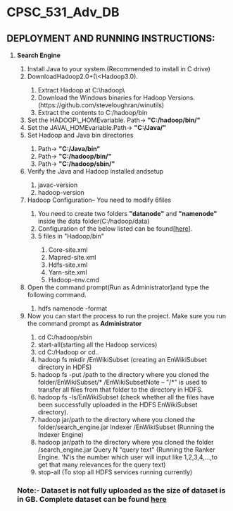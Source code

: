 # CPSC_531_Adv_DB
## DEPLOYMENT AND RUNNING INSTRUCTIONS:

<ol>
      <li><b>Search Engine</b></li>
      <ol>
        <li>Install Java to your system.(Recommended to install in C drive)</li>
        <li>DownloadHadoop2.0+(\&lt;Hadoop3.0).</li>
        <ol>
          <li>Extract Hadoop at C:\hadoop\</li>
          <li>Download the Windows binaries for Hadoop Versions.(https://github.com/steveloughran/winutils)</li>
          <li>Extract the contents to C:/hadoop/bin</li>
        </ol>
        <li>Set the HADOOP\_HOMEvariable. Path-> <b>"C:/hadoop/bin/"</b></li>
        <li>Set the JAVA\_HOMEvariable.Path-> <b>"C:/Java/"</b></li>
        <li>Set Hadoop and Java bin directories</li>
        <ol>
          <li>Path-> <b>"C:/Java/bin"</b></li>
          <li>Path-> <b>"C:/hadoop/bin/"</b></li>
          <li>Path-> <b>"C:/hadoop/sbin/"</b></li>
        </ol>
        <li>Verify the Java and Hadoop installed andsetup</li>
        <ol>
          <li>javac-version</li>
          <li>hadoop-version</li>
        </ol>
        <li>Hadoop Configuration– You need to modify 6files</li>
        <ol>
          <li>
            You need to create two folders <b>"datanode"</b> and
            <b>"namenode"</b> inside the data folder(C:/hadoop/data)
          </li>
          <li>
            Configuration of the below listed can be found[<a
              href="https://drive.google.com/drive/folders/1VDGJ-iO7BRlmHXoE28ARVrezPZ7jrC5E?usp=share_link"
              >here</a>].
          </li>
          <li>5 files in "Hadoop/bin"</li>
          <ol>
            <li>Core-site.xml</li>
            <li>Mapred-site.xml</li>
            <li>Hdfs-site.xml</li>
            <li>Yarn-site.xml</li>
            <li>Hadoop-env.cmd</li>
          </ol>
        </ol>
        <li>
          Open the command prompt(Run as Administrator)and type the following command.
        </li>
        <ol>
          <li>hdfs namenode -format</li>
        </ol>
        <li>
          Now you can start the process to run the project. Make sure you run the command prompt as
          <b>Administrator</b>
        </li>
        <ol>
          <li>cd C:/hadoop/sbin</li>
          <li>start-all(starting all the Hadoop services)</li>
          <li>cd C:/Hadoop or cd..</li>
          <li>
            hadoop fs mkdir /EnWikiSubset (creating an EnWikiSubset directory in HDFS)
          </li>
          <li>
            hadoop fs -put /path to the directory where you cloned the folder/EnWikiSubset/*
            /EnWikiSubsetNote – "/*" is used to transfer all files from that
            folder to the directory in HDFS.
          </li>
          <li>
            hadoop fs -ls/EnWikiSubset (check whether all the files have been successfully uploaded in the HDFS EnWikiSubset directory).
          </li>
          <li>
            hadoop jar/path to the directory where you cloned the folder/search_engine.jar Indexer /EnWikiSubset (Running the Indexer Engine)
          </li>
          <li>
            hadoop jar/path to the directory where you cloned the folder
            /search_engine.jar Query N "query text" (Running the Ranker Engine.
            'N'is the number which user will input like 1,2,3,4,…,to get that many relevances for
            the query text)
          </li>
          <li>stop-all (To stop all HDFS services running currently)</li>
        </ol>
      </ol>
      <h3>Note:- Dataset is not fully uploaded as the size of dataset is in GB. Complete dataset can be found <a href="https://drive.google.com/drive/folders/1-Tr3EJpSogf4ysgL17csd-U_gsB0-zwJ?usp=sharing">here</a></h3>
